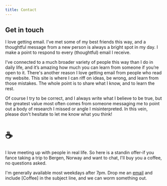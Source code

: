 ```yaml
---
title: Contact
---
```


## Get in touch

I love getting email. I’ve met some of my best friends this way, and a thoughtful message from a new person is always a bright spot in my day. I make a point to respond to every (thoughtful) email I receive.

I’ve connected to a much broader variety of people this way than I do in daily life, and it’s amazing how much you can learn from someone if you’re open to it. There's another reason I love getting email from people who read my website. This site is where I can riff on ideas, be wrong, and learn from those mistakes. The whole point is to share what I know, and to learn the rest.

Of course I try to be correct, and I always write what I believe to be true, but the greatest value most often comes from someone messaging me to point out a body of research I missed or angle I misinterpreted. In this vein, please don't hesitate to let me know what you think!

# ☕ 

I love meeting up with people in real life. So here is a standin offer-if you fance taking a trip to Bergen, Norway and want to chat, I'll buy you a coffee, no questions asked.

I'm generally available most weekdays after 7pm. Drop me an [email](mailto:marlis.schneider@nhh.no) and include [Coffee] in the subject line, and we can worm something out.
